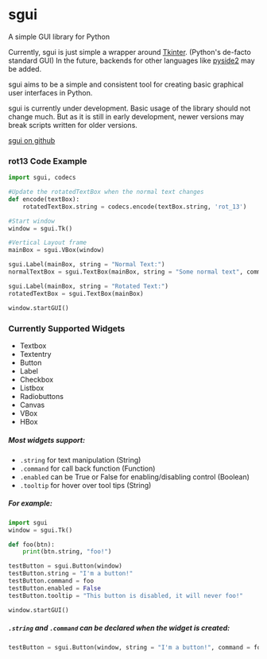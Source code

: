 # sgui
A simple GUI library for Python

Currently, sgui is just simple a wrapper around [Tkinter](https://wiki.python.org/moin/TkInter). (Python's de-facto standard GUI) In the future, backends for other languages like [pyside2](http://wiki.qt.io/Qt_for_Python) may be added.

sgui aims to be a simple and consistent tool for creating basic graphical user interfaces in Python.

sgui is currently under development. Basic usage of the library should not change much. But as it is still in early development, newer versions may break scripts written for older versions.

[sgui on github](https://github.com/DGriffin91/sgui)

### rot13 Code Example

```python
import sgui, codecs

#Update the rotatedTextBox when the normal text changes
def encode(textBox):
	rotatedTextBox.string = codecs.encode(textBox.string, 'rot_13')

#Start window
window = sgui.Tk() 

#Vertical Layout frame
mainBox = sgui.VBox(window)

sgui.Label(mainBox, string = "Normal Text:") 
normalTextBox = sgui.TextBox(mainBox, string = "Some normal text", command = encode)

sgui.Label(mainBox, string = "Rotated Text:") 
rotatedTextBox = sgui.TextBox(mainBox)

window.startGUI()
```

### Currently Supported Widgets
* Textbox
* Textentry
* Button
* Label
* Checkbox
* Listbox
* Radiobuttons
* Canvas
* VBox
* HBox

##### Most widgets support:
* `.string` for text manipulation (String)
* `.command` for call back function (Function)
* `.enabled` can be True or False for enabling/disabling control (Boolean)
* `.tooltip` for hover over tool tips (String)

##### For example:
```python
import sgui
window = sgui.Tk() 

def foo(btn):
	print(btn.string, "foo!")

testButton = sgui.Button(window) 
testButton.string = "I'm a button!"
testButton.command = foo
testButton.enabled = False
testButton.tooltip = "This button is disabled, it will never foo!"

window.startGUI()
```

##### `.string` and `.command` can be declared when the widget is created:
```python
testButton = sgui.Button(window, string = "I'm a button!", command = foo) 
```
